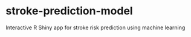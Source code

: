 # stroke-prediction-model
Interactive R Shiny app for stroke risk prediction using machine learning
